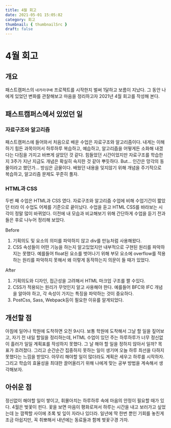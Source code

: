 ```yaml
---
title: 4월 회고
date: 2021-05-01 15:05:82
category: 회고
thumbnail: { thumbnailSrc }
draft: false
---
```


# 4월 회고

## 개요

패스트캠퍼스의 `네카라쿠배` 프로젝트를 시작한지 벌써 1달하고 보름이 지났다. 그 동안 나에게 있었던 변화를 관찰해보고 마음을 정리하고자 2021년 4월 회고를 작성해 본다.

## 패스트캠퍼스에서 있었던 일

### 자료구조와 알고리즘

패스트캠퍼스에 들어와서 처음으로 배운 수업은 자료구조와 알고리즘이다. 내게는 이해하기 힘든 과목이어서 하루하루 복습하고, 예습하고, 알고리즘을 어떻게든 소화해 내겠다는 다짐을 가지고 바쁘게 살았던 것 같다. 힘들었던 시간이었지만 자료구조를 학습한지 3주가 지난 지금도 개념은 확실히 숙지한 것 같아 뿌듯하다. But... 인간은 망각의 동물이라고 했던가... 방심은 금물이다. 배웠던 내용을 잊지않기 위해 개념을 주기적으로 복습하고, 알고리즘 문제도 꾸준히 풀자.

### HTML과 CSS

두번 째 수업은 HTML과 CSS 였다. 자료구조와 알고리즘 수업에 비해 수업기간이 짧았던 터라 이 수업도 어제를 기준으로 끝이났다. 수업을 듣고 HTML CSS를 바라보는 시각이 정말 많이 바뀌었다. 이전에 내 모습과 비교해보기 위해 간단하게 수업을 듣기 전과 들은 후로 나누어 정리해 보았다.

Before

1. 기획의도 및 요소의 의미를 파악하지 않고 div를 만능처럼 사용해왔다.
2. CSS 속성들이 어떤 기능을 하는지 알고있었지만 내부적으로 구현된 원리를 파악하지는 못했다. 예를들어 float된 요소를 벗어나기 위해 부모 요소에 overflow를 적용하는 원리를 파악하지 못해서 왜 이렇게 동작하는지 의문이 들 때가 있었다.

After

1. 기획의도와 디자인, 접근성을 고려해서 HTML 마크업 구조를 짤 수있다.
2. CSS가 적용되는 원리가 무엇인지 알고 사용해야 한다. 예를들어 BFC와 IFC 개념을 알아야 하고, 각 속성이 가지는 특징을 파악하는 것이 중요하다.
3. PostCss, Sass, Webpack등이 필요한 이유를 알게되었다.

## 개선할 점

아침에 일어나 학원에 도착하면 오전 9시다. 보통 학원에 도착해서 그날 할 일을 짚어보고, 자기 전 내일 할일을 정리하는데, HTML 수업이 있던 주는 하루하루가 너무 정신없이 흘러가 일일 계획표를 작성하지 못했다. 그 날 해야 할 일을 정하지 않아서 일까? 목표가 흐려졌다. 그리고 순간순간 집중하지 못하는 일이 생기며 오늘 하루 최선을 다하지 못했다는 느낌을 받았다. 아무리 해야할 일이 많더라도 계획은 세우고 하루를 시작하자. 그리고 학습의 효율성을 최대한 끌어올리기 위해 나에게 맞는 공부 방법을 계속해서 생각해보자.

## 아쉬운 점

정신없이 해야할 일이 쌓이고, 휘몰아치는 하루하루 속에 마음의 안정이 필요할 때가 있다. 4월은 벚꽃이 핀다. 꽃을 보면 마음이 평화로져서 하루는 시간을 내고 보러가고 싶었는데 눈 깜짝할 사이에 초록 빛 잎이 자라나 있더라. 일년에 딱 한번 뿐인 기회를 놓친게 조금 아쉽지만, 꼭 취뽀해서 내년에는 동료들과 함께 벚꽃구경 가자.
